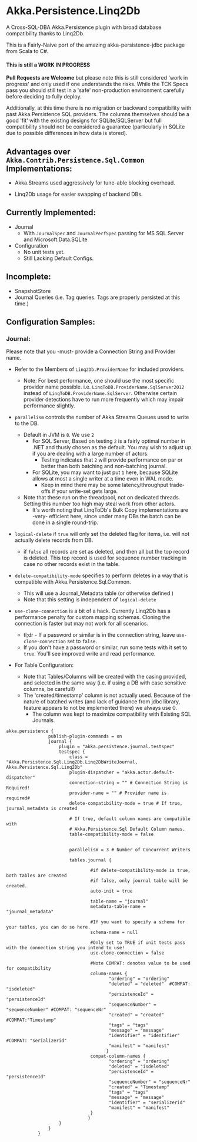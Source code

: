 # Akka.Persistence.Linq2Db

A Cross-SQL-DBA Akka.Persistence plugin with broad database compatibility thanks to Linq2Db.

This is a Fairly-Naive port of the amazing akka-persistence-jdbc package from Scala to C#. 


#### This is still a WORK IN PROGRESS

 **Pull Requests are Welcome** but please note this is still considered 'work in progress' and only used if one understands the risks. While the TCK Specs pass you should still test in a 'safe' non-production environment carefully before deciding to fully deploy.
 
 Additionally, at this time there is no migration or backward compatibility with past Akka.Persistence SQL providers. The columns themselves should be a good 'fit' with the existing designs for SQLite/SQLServer but full compatibility should not be considered a guarantee (particularly in SQLite due to possible differences in how data is stored). 

## Advantages over `Akka.Contrib.Persistence.Sql.Common` Implementations:

 - Akka.Streams used aggressively for tune-able blocking overhead.
 
 - Linq2Db usage for easier swapping of backend DBs.

## Currently Implemented:

- Journal
  - With `JournalSpec` and `JournalPerfSpec` passing for MS SQL Server and Microsoft.Data.SQLite
- Configuration
  - No unit tests yet.
  - Still Lacking Default Configs.

## Incomplete:

- SnapshotStore
- Journal Queries (i.e. Tag queries. Tags are properly persisted at this time.)
 
## Configuration Samples:

### Journal:

Please note that you -must- provide a Connection String and Provider name.

 - Refer to the Members of `Linq2Db.ProviderName` for included providers.
   - Note: For best performance, one should use the most specific provider name possible. i.e. `LinqToDB.ProviderName.SqlServer2012` instead of `LinqToDB.ProviderName.SqlServer`. Otherwise certain provider detections have to run more frequently which may impair performance slightly. 

 - `parallelism` controls the number of Akka.Streams Queues used to write to the DB.
   - Default in JVM is `8`. We use `2`
     - For SQL Server, Based on testing `2` is a fairly optimal number in .NET and thusly chosen as the default. You may wish to adjust up if you are dealing with a large number of actors.
       - Testing indicates that `2` will provide performance on par or better than both batching and non-batching journal.
     - For SQLite, you may want to just put `1` here, because SQLite allows at most a single writer at a time even in WAL mode.
       - Keep in mind there may be some latency/throughput trade-offs if your write-set gets large.
   - Note that these run on the threadpool, not on dedicated threads. Setting this number too high may steal work from other actors.
     - It's worth noting that LinqToDb's Bulk Copy implementations are -very- efficient here, since under many DBs the batch can be done in a single round-trip.
 - `logical-delete` if `true` will only set the deleted flag for items, i.e. will not actually delete records from DB.
   - if `false` all records are set as deleted, and then all but the top record is deleted. This top record is used for sequence number tracking in case no other records exist in the table.
 - `delete-compatibility-mode` specifies to perform deletes in a way that is compatible with Akka.Persistence.Sql.Common.
   - This will use a Journal_Metadata table (or otherwise defined )
   - Note that this setting is independent of `logical-delete`
 - `use-clone-connection` is a bit of a hack. Currently Linq2Db has a performance penalty for custom mapping schemas. Cloning the connection is faster but may not work for all scenarios.
   - tl;dr - If a password or similar is in the connection string, leave `use-clone-connection` set to `false`.
   - If you don't have a password or similar, run some tests with it set to `true`. You'll see improved write and read performance.
 - For Table Configuration:
   - Note that Tables/Columns will be created with the casing provided, and selected in the same way (i.e. if using a DB with case sensitive columns, be careful!)
   - The 'created/timestamp' column is not actually used. Because of the nature of batched writes (and lack of guidance from jdbc library, feature appears to not be implemented there) we always use 0.
     - The column was kept to maximize compatibility with Existing SQL Journals.

```
akka.persistence {
                publish-plugin-commands = on
                journal {
                    plugin = "akka.persistence.journal.testspec"
                    testspec {
                        class = "Akka.Persistence.Sql.Linq2Db.Linq2DbWriteJournal, Akka.Persistence.Sql.Linq2Db"
                        plugin-dispatcher = "akka.actor.default-dispatcher"
                        connection-string = "" # Connection String is Required! 
                        provider-name = "" # Provider name is required#
                        delete-compatibility-mode = true # If true, journal_metadata is created

                        # If true, default column names are compatible with
                        # Akka.Persistence.Sql Default Column names.                       
                        table-compatibility-mode = false 
                        
  
                        parallelism = 3 # Number of Concurrent Writers

                        tables.journal { 
                                
                                #if delete-compatibility-mode is true, both tables are created
                                #if false, only journal table will be created.
                                auto-init = true
 
                                table-name = "journal"
                                metadata-table-name = "journal_metadata"
                                
                                #If you want to specify a schema for your tables, you can do so here.
                                schema-name = null

                                #Only set to TRUE if unit tests pass with the connection string you intend to use!
                                use-clone-connection = false

                                #Note COMPAT: denotes value to be used for compatibility
                                column-names {
                                       "ordering" = "ordering"
                                       "deleted" = "deleted"  #COMPAT: "isdeleted"
                                       "persistenceId" = "persistenceId"
                                       "sequenceNumber" = "sequenceNumber" #COMPAT: "sequenceNr"
                                       "created" = "created" #COMPAT:"Timestamp"
                                       "tags" = "tags"
                                       "message" = "message"
                                       "identifier" = "identifier" #COMPAT: "serializerid"
                                       "manifest" = "manifest"
                                      }
                                compat-column-names {
                                       "ordering" = "ordering"
                                       "deleted" = "isdeleted"
                                       "persistenceId" = "persistenceId"
                                       "sequenceNumber" = "sequenceNr"
                                       "created" = "Timestamp"
                                       "tags" = "tags"
                                       "message" = "message"
                                       "identifier" = "serializerid"
                                       "manifest" = "manifest"
                                }
                               }
                    }
                }
            }
```